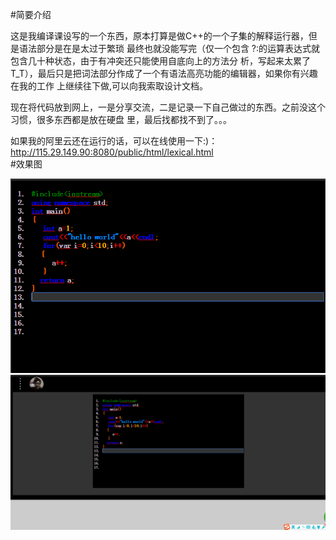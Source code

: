 

#简要介绍
 
   这是我编译课设写的一个东西，原本打算是做C++的一个子集的解释运行器，但是语法部分是在是太过于繁琐
   最终也就没能写完（仅一个包含 ?:的运算表达式就包含几十种状态，由于有冲突还只能使用自底向上的方法分
   析，写起来太累了T_T），最后只是把词法部分作成了一个有语法高亮功能的编辑器，如果你有兴趣在我的工作
   上继续往下做,可以向我索取设计文档。
  
   现在将代码放到网上，一是分享交流，二是记录一下自己做过的东西。之前没这个习惯，很多东西都是放在硬盘
   里，最后找都找不到了。。。
   
   如果我的阿里云还在运行的话，可以在线使用一下:)：http://115.29.149.90:8080/public/html/lexical.html  
#效果图

![image](https://github.com/yyrdl/C-/blob/master/img/demo.png)
![image](https://github.com/yyrdl/C-/blob/master/img/demo2.png)
	 
